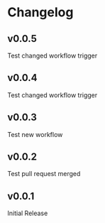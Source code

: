 # Changelog

## v0.0.5

Test changed workflow trigger

## v0.0.4

Test changed workflow trigger

## v0.0.3

Test new workflow

## v0.0.2

Test pull request merged  

## v0.0.1

Initial Release
